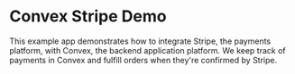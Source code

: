 # Convex Stripe Demo

This example app demonstrates how to integrate Stripe, the payments platform, with Convex, the backend application platform. We keep track of payments in Convex and fulfill orders when they're confirmed by Stripe.


